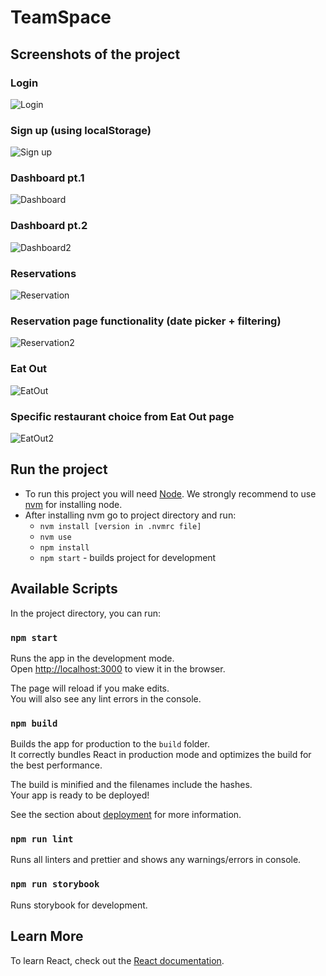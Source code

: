 # TeamSpace
## Screenshots of the project
### Login 
![Login](https://i.gyazo.com/21c50cd640b6cb303bd73b52856739cd.png)
### Sign up (using localStorage)
![Sign up](https://i.gyazo.com/fd257c7815fcf58b9b73668cd6363487.png)
### Dashboard pt.1
![Dashboard](https://i.gyazo.com/d28c597d0b53eac6754d7eaa2d249567.png)
### Dashboard pt.2
![Dashboard2](https://i.gyazo.com/29bc93d047f0d9df6b78e21a55d28b7a.png)
### Reservations
![Reservation](https://i.gyazo.com/0205e4134b9d05223dfbf2e837aa376d.png)
### Reservation page functionality (date picker + filtering)
![Reservation2](https://i.gyazo.com/aa154c6eb6b207819b83e46bb25b38c0.png)
### Eat Out 
![EatOut](https://i.gyazo.com/77f1c3e92e6db30c9f039a52b45f4f92.png)
### Specific restaurant choice from Eat Out page
![EatOut2](https://i.gyazo.com/18b9b2a0cde8050aa968d34cc9e49b1d.png)

## Run the project
* To run this project you will need [Node](https://nodejs.org/en/). We strongly recommend to use [nvm](https://github.com/nvm-sh/nvm) for installing node.
* After installing nvm go to project directory and run:
    * `nvm install [version in .nvmrc file]`
    * `nvm use`
    * `npm install`
    * `npm start` - builds project for development


## Available Scripts

In the project directory, you can run:

### `npm start`

Runs the app in the development mode.<br />
Open [http://localhost:3000](http://localhost:3000) to view it in the browser.

The page will reload if you make edits.<br />
You will also see any lint errors in the console.

### `npm build`

Builds the app for production to the `build` folder.<br />
It correctly bundles React in production mode and optimizes the build for the best performance.

The build is minified and the filenames include the hashes.<br />
Your app is ready to be deployed!

See the section about [deployment](https://facebook.github.io/create-react-app/docs/deployment) for more information.

### `npm run lint`

Runs all linters and prettier and shows any warnings/errors in console.

### `npm run storybook`

Runs storybook for development.

## Learn More

To learn React, check out the [React documentation](https://reactjs.org/).


